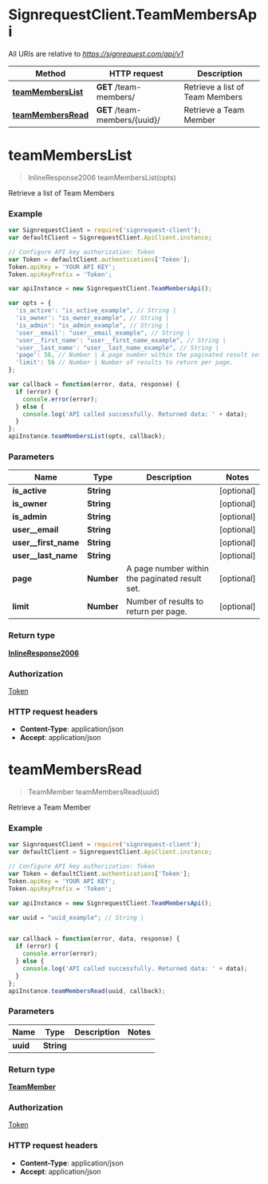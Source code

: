 # SignrequestClient.TeamMembersApi

All URIs are relative to *https://signrequest.com/api/v1*

Method | HTTP request | Description
------------- | ------------- | -------------
[**teamMembersList**](TeamMembersApi.md#teamMembersList) | **GET** /team-members/ | Retrieve a list of Team Members
[**teamMembersRead**](TeamMembersApi.md#teamMembersRead) | **GET** /team-members/{uuid}/ | Retrieve a Team Member


<a name="teamMembersList"></a>
# **teamMembersList**
> InlineResponse2006 teamMembersList(opts)

Retrieve a list of Team Members



### Example
```javascript
var SignrequestClient = require('signrequest-client');
var defaultClient = SignrequestClient.ApiClient.instance;

// Configure API key authorization: Token
var Token = defaultClient.authentications['Token'];
Token.apiKey = 'YOUR API KEY';
Token.apiKeyPrefix = 'Token';

var apiInstance = new SignrequestClient.TeamMembersApi();

var opts = { 
  'is_active': "is_active_example", // String | 
  'is_owner': "is_owner_example", // String | 
  'is_admin': "is_admin_example", // String | 
  'user__email': "user__email_example", // String | 
  'user__first_name': "user__first_name_example", // String | 
  'user__last_name': "user__last_name_example", // String | 
  'page': 56, // Number | A page number within the paginated result set.
  'limit': 56 // Number | Number of results to return per page.
};

var callback = function(error, data, response) {
  if (error) {
    console.error(error);
  } else {
    console.log('API called successfully. Returned data: ' + data);
  }
};
apiInstance.teamMembersList(opts, callback);
```

### Parameters

Name | Type | Description  | Notes
------------- | ------------- | ------------- | -------------
 **is_active** | **String**|  | [optional] 
 **is_owner** | **String**|  | [optional] 
 **is_admin** | **String**|  | [optional] 
 **user__email** | **String**|  | [optional] 
 **user__first_name** | **String**|  | [optional] 
 **user__last_name** | **String**|  | [optional] 
 **page** | **Number**| A page number within the paginated result set. | [optional] 
 **limit** | **Number**| Number of results to return per page. | [optional] 

### Return type

[**InlineResponse2006**](InlineResponse2006.md)

### Authorization

[Token](../README.md#Token)

### HTTP request headers

 - **Content-Type**: application/json
 - **Accept**: application/json

<a name="teamMembersRead"></a>
# **teamMembersRead**
> TeamMember teamMembersRead(uuid)

Retrieve a Team Member



### Example
```javascript
var SignrequestClient = require('signrequest-client');
var defaultClient = SignrequestClient.ApiClient.instance;

// Configure API key authorization: Token
var Token = defaultClient.authentications['Token'];
Token.apiKey = 'YOUR API KEY';
Token.apiKeyPrefix = 'Token';

var apiInstance = new SignrequestClient.TeamMembersApi();

var uuid = "uuid_example"; // String | 


var callback = function(error, data, response) {
  if (error) {
    console.error(error);
  } else {
    console.log('API called successfully. Returned data: ' + data);
  }
};
apiInstance.teamMembersRead(uuid, callback);
```

### Parameters

Name | Type | Description  | Notes
------------- | ------------- | ------------- | -------------
 **uuid** | **String**|  | 

### Return type

[**TeamMember**](TeamMember.md)

### Authorization

[Token](../README.md#Token)

### HTTP request headers

 - **Content-Type**: application/json
 - **Accept**: application/json

